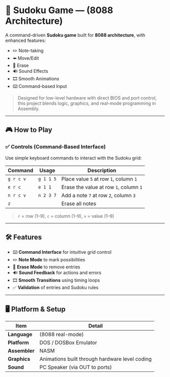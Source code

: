 # 🧩 Sudoku Game —  (8088 Architecture)

A command-driven **Sudoku game** built for **8088 architecture**, with enhanced features:

- ✏️ Note-taking
- ⬅️ Move/Edit
- 🧹 Erase
- 🔊 Sound Effects
- 🎞️ Smooth Animations
- ⌨️ Command-based Input

> Designed for low-level hardware with direct BIOS and port control, this project blends logic, graphics, and real-mode programming in Assembly.

---

## 🎮 How to Play

### ✅ Controls (Command-Based Interface)

Use simple keyboard commands to interact with the Sudoku grid:

| Command | Usage | Description |
|---------|-------|-------------|
| `g r c v` | `g 1 1 5` | Place value `5` at row `1`, column `1` |
| `e r c` | `e 1 1` | Erase the value at row `1`, column `1` |
| `n r c v` | `n 2 3 7` | Add a note `7` at row `2`, column `3` |
| `z` |  | Erase all notes|


> `r` = row (1–9), `c` = column (1–9), `v` = value (1–9)

---

## 🛠️ Features

- ⌨️ **Command Interface** for intuitive grid control
- ✏️ **Note Mode** to mark possibilities
- 🧹 **Erase Mode** to remove entries
- 🔊 **Sound Feedback** for actions and errors
- 🎞️ **Smooth Transitions** using timing loops
- ✅ **Validation** of entries and Sudoku rules

---

## 🖥️ Platform & Setup

| Item          | Detail                                |
|-------------  |----------------------------------------|
| **Language**  | (8088 real-mode)                     |
| **Platform**  | DOS / DOSBox Emulator                |
| **Assembler** | NASM                                 |
| **Graphics**  | Animations built through hardware level             coding            |
| **Sound**     | PC Speaker (via OUT to ports)        |

